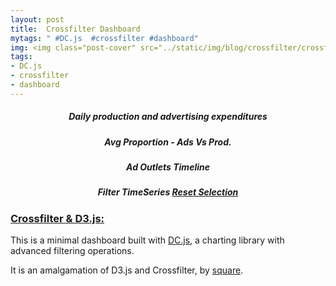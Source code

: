 ```yaml
---
layout: post
title:  Crossfilter Dashboard 
mytags: " #DC.js  #crossfilter #dashboard"
img: <img class="post-cover" src="../static/img/blog/crossfilter/crossfilterThum.png"  border="5" alt="Responsive image">
tags:
- DC.js
- crossfilter
- dashboard
---
```


<style>.container {
  width: auto;
  max-width: 1096px;
  text-align: center;
}
</style>
<style>@import url(../crossfilter/dashboardStyle.css);</style>
<style>@import url(../crossfilter/dc.min.css);</style>




<div class="container" id="ww-container">
  <div class="row">

  <div id="ww-capacity-line">
    <div class="chart-heading">
    <h5>Daily production and advertising expenditures</h5>
    </div>
  </div>

  <div id="ww-capacity-pie">
    <div class="chart-heading">
    <h5>Avg Proportion - Ads Vs Prod.</h5>
    </div>
  </div>

  <div id="ww-fscount-line">
    <div class="chart-heading">
    <h5>Ad Outlets Timeline </h5>
    </div>
  </div>

  <div id="ww-volume-chart">
    <div class="chart-heading">
    <h5>Filter TimeSeries
    <a href="javascript:dc.filterAll('wwChartGrp'); dc.renderAll('wwChartGrp');" class="rset"> Reset Selection</a>
    </h5>
    </div>
  </div>


  </div>
</div>


### [Crossfilter & D3.js:]()

This is a minimal dashboard built with [DC.js](https://dc-js.github.io/dc.js/), a charting library with advanced filtering operations. 

It is an amalgamation of D3.js and Crossfilter, by [square](http://square.github.io/crossfilter/). 







<script src="//code.jquery.com/jquery-2.0.0.js"></script>
<script src="//d3js.org/d3.v3.min.js"></script>
<script src="//cdnjs.cloudflare.com/ajax/libs/crossfilter/1.3.12/crossfilter.min.js"></script>
<script src="//cdnjs.cloudflare.com/ajax/libs/dc/2.1.6/dc.min.js"></script>

<script src="crossfilter/dcdash.js"></script>